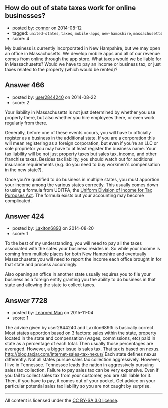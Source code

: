 ## How do out of state taxes work for online businesses?

- posted by: [connor](https://stackexchange.com/users/392995/connor) on 2014-08-12
- tagged: `united-states`, `taxes`, `mobile-apps`, `new-hampshire`, `massachusetts`
- score: 4

<p>My business is currently incorporated in New Hampshire, but we may open an office in Massachusetts. We develop mobile apps and all of our revenue comes from online through the app store. What taxes would we be liable for in Massachusetts? Would we have to pay an income or business tax, or just taxes related to the property (which would be rented)?</p>



## Answer 466

- posted by: [user2844240](https://stackexchange.com/users/3388883/user2844240) on 2014-08-22
- score: 2

<p>Your liability in Massachusetts is not just determined by whether you use property there, but also whether you hire employees there, or even work regularly from there.</p>

<p>Generally, before one of these events occurs, you will have to officially register as a business in the additional state.  If you are a corporation this will mean registering as a foreign corporation, but even if you're an LLC or sole proprietor you may have to at least register the business name.  Your tax liability will be not just property taxes but sales tax, income, and other franchise taxes.  Besides tax liability, you should watch out for additional insurance requirements (e.g. do you need to buy workmen's compensation in the new state?).</p>

<p>Once you're qualified to do business in multiple states, you must apportion your income among the various states correctly.  This usually comes down to using a formula from UDITPA, the <a href="http://www.uniformlaws.org/shared/docs/uditpa/uditpa66.pdf" rel="nofollow">Uniform Division of Income for Tax Purposes Act</a>.  The formula exists but your accounting may become complicated.</p>



## Answer 424

- posted by: [Laxiton6893](https://stackexchange.com/users/2181902/laxiton6893) on 2014-08-20
- score: 1

<p>To the best of my understanding, you will need to pay all the taxes associated with the sates your business resides in. So while your income is coming from multiple places for both New Hampshire and eventually Massachusetts you will need to report the income each office brought in for that state and process accordingly.</p>

<p>Also opening an office in another state usually requires you to file your business as a foreign entity granting you the ability to do business in that state and allowing the state to collect taxes.</p>



## Answer 7728

- posted by: [Learned Man](https://stackexchange.com/users/7236940/learned-man) on 2015-11-04
- score: 1

<p>The advice given by user2844240 and Laxiton6893i is basically correct. Most states apportion based on 3 factors: sales within the state, property located in the state and compensation (wages, commissions, etc) paid in state as a percentage of each total. Then usually those percentages are averaged. However, a bigger issue is sales tax. That tax is based on nexus. <a href="http://blog.taxjar.com/internet-sales-tax-nexus/" rel="nofollow">http://blog.taxjar.com/internet-sales-tax-nexus/</a> Each state defines nexus differently. Not all states pursue sales tax collection aggressively. However, I live in Tennessee. Tennessee leads the nation in aggressively pursuing sales tax collection. Failure to pay sales tax can be very expensive. Even if you fail to collect sales tax from your customer, you are still liable for it. Then, if you have to pay, it comes out of your pocket. Get advice on your particular potential sales tax liability so you are not caught by surprise.</p>




---

All content is licensed under the [CC BY-SA 3.0 license](https://creativecommons.org/licenses/by-sa/3.0/).
